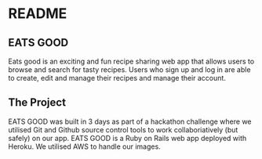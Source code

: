 # README

## EATS GOOD

Eats good is an exciting and fun recipe sharing web app that allows users to browse and search for tasty recipes. Users who sign up and log in are able to create, edit and manage their recipes and manage their account.

## The Project

EATS GOOD was built in 3 days as part of a hackathon challenge where we utilised Git and Github source control tools to work collaboriatively (but safely) on our app. EATS GOOD is a Ruby on Rails web app deployed with Heroku. We utilised AWS to handle our images.
